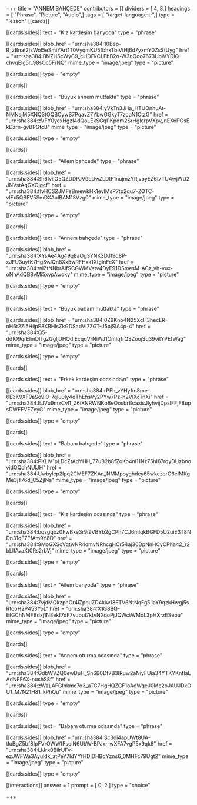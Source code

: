 +++
title = "ANNEM BAHÇEDE"
contributors = []
dividers = [ 4, 8,]
headings = [ "Phrase", "Picture", "Audio",]
tags = [ "target-language:tr",]
type = "lesson"
[[cards]]

[[cards.sides]]
text = "Kiz kardeşim banyoda"
type = "phrase"

[[cards.sides]]
blob_href = "urn:sha384:10Bep-R_zBnat2jzWol5eSmiYArt1T0VyqmKU5fbhxTbiVtHj6d7yxmY0ZsStUyg"
href = "urn:sha384:BNZHScWyC9_ciJDFkCLFbB2o-W3nQoo7673UoiVYDiQ-chvqEIg5r_98sOc5FrNQ"
mime_type = "image/jpeg"
type = "picture"

[[cards.sides]]
type = "empty"

[[cards]]

[[cards.sides]]
text = "Büyük annem mutfakta"
type = "phrase"

[[cards.sides]]
blob_href = "urn:sha384:yVkTn3JHa_HTUOnhuAt-NMNsjM5XNQ3tOQBCywS7PqavZ7YbwGGkyT7zoaN1CtzG"
href = "urn:sha384:zVFY0ycxHgzI4dQoLEkSGqI1Kpdm2SrHglerpVXpv_nEX6PGsEkDzrn-gvBPGtcB"
mime_type = "image/jpeg"
type = "picture"

[[cards.sides]]
type = "empty"

[[cards]]

[[cards.sides]]
text = "Ailem bahçede"
type = "phrase"

[[cards.sides]]
blob_href = "urn:sha384:Sh6IviIO5QZDDPJV9cDwZLDtF1nujmzYRjvpyEZ6t7TU4wjWU2JNVstAqGXOjgcf"
href = "urn:sha384:flvHCS2JMFeBmewkHk1evlMsP7tp2qu7-ZOTC-vlFx5QBFV5SmDXAuIBAM18Vzg0"
mime_type = "image/jpeg"
type = "picture"

[[cards.sides]]
type = "empty"

[[cards]]

[[cards.sides]]
text = "Annem bahçede"
type = "phrase"

[[cards.sides]]
blob_href = "urn:sha384:XYsAe4Ag49q8aOg3YNK3DJt9q8P-xJFU3uytK7HgSvJQn8Xx5wRFHxk1XtgInFcX"
href = "urn:sha384:wIZtNNbrAlfSCGWMVstv4DyE91DSmesM-ACz_vh-vux-oNhAdQB8vMi5xvpAwdky"
mime_type = "image/jpeg"
type = "picture"

[[cards.sides]]
type = "empty"

[[cards]]

[[cards.sides]]
text = "Büyük babam mutfakta"
type = "phrase"

[[cards.sides]]
blob_href = "urn:sha384:0Z9Kno4N25XcH3hecLR-nH6t2Zi5HijpE8XRHlsZkGDSadVI7ZGT-J5pjSlA4p-4"
href = "urn:sha384:Q5-ddIO9qrEImDlTgzGgljDHQdIEcqqVrNiWJ1OmIq1rQSZoojSq39vitYPEfWag"
mime_type = "image/jpeg"
type = "picture"

[[cards.sides]]
type = "empty"

[[cards]]

[[cards.sides]]
text = "Erkek kardeşim odasında\n"
type = "phrase"

[[cards.sides]]
blob_href = "urn:sha384:rPFh_vYHyfm8me-6E3K9XF9aSo9I0-7qIu0Iy4dThEhsVy2PYw7Pz-h2VIXcTnXi"
href = "urn:sha384:EJVu9mzCvl1_Z6iXNRWNKbBeOosbrBcaxisJlyhvijDpsIFFjF8upsDWFFVFZeyG"
mime_type = "image/jpeg"
type = "picture"

[[cards.sides]]
type = "empty"

[[cards]]

[[cards.sides]]
text = "Babam bahçede"
type = "phrase"

[[cards.sides]]
blob_href = "urn:sha384:PKLlV1pLDcZtAdYHH_77uB2b8fZoKo4nl11Nz75hI67rqyDUzbnovidQQchNUlJH"
href = "urn:sha384:Uwbylcp2lpq2CMEF7ZKAn_NMMpoyghdey65wkezorG6cIMKgMe3jT76d_C5ZjlNa"
mime_type = "image/jpeg"
type = "picture"

[[cards.sides]]
type = "empty"

[[cards]]

[[cards.sides]]
text = "Kız kardeşim odasında"
type = "phrase"

[[cards.sides]]
blob_href = "urn:sha384:bqsgqbz0FwBxe3r9i9VBYb2gCPh7CJ6mIqkBGFD5U2uiE3T8NDn31qF7FfAm9Y8D"
href = "urn:sha384:9MoGXSoVqtwNR4dmvNRhcgHCr54aj30DpNnHCyCPha42_r2bLlfAvaXt0Rs2rbVj"
mime_type = "image/jpeg"
type = "picture"

[[cards.sides]]
type = "empty"

[[cards]]

[[cards.sides]]
text = "Ailem banyoda"
type = "phrase"

[[cards.sides]]
blob_href = "urn:sha384:7vjdMQkzphOr4iZpbuZD4kiw18FTV6NtNqFg5iIaY9qzkHwgj5sRfqoH2P453YoL"
href = "urn:sha384:X1G8BQ-EfGChNMFBdxj1N8ekf7dF7vubuI7ktvNXdoPjJQWctWMoL3pHXrzESebu"
mime_type = "image/jpeg"
type = "picture"

[[cards.sides]]
type = "empty"

[[cards]]

[[cards.sides]]
text = "Annem oturma odasında"
type = "phrase"

[[cards.sides]]
blob_href = "urn:sha384:GdbWVZQ0ewDuH_Sn6B0Df7B3IRuw2aNiyFUia34YTKYKnflaLAdNFF6X-nushS8f"
href = "urn:sha384:zWzLAFGlnkmc7o3_aTC7HgHQZGF1oAdWqeJ0Mc2oJAUJDxOU1_M7N21H81_kPhQu"
mime_type = "image/jpeg"
type = "picture"

[[cards.sides]]
type = "empty"

[[cards]]

[[cards.sides]]
text = "Babam oturma odasında"
type = "phrase"

[[cards.sides]]
blob_href = "urn:sha384:Sc3oi4apUWt8UA-tIuBgZ5bf8IpFVrOWWfFsoiN6UbW-BPJxr-wXFA7vgP5x9qk8"
href = "urn:sha384:LIJrx0BilrUFv-ezJWFWa3Ayuldk_atPeY7IdYYfHDiDHBqYzns6_0MHFc79Ugt2"
mime_type = "image/jpeg"
type = "picture"

[[cards.sides]]
type = "empty"

[[interactions]]
answer = 1
prompt = [ 0, 2,]
type = "choice"

+++
